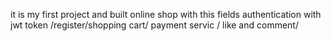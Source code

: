 it is my first  project and built online shop with this fields
authentication with jwt token /register/shopping cart/
payment servic /
like and comment/

